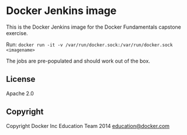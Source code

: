 # Docker Jenkins image

This is the Docker Jenkins image for the Docker Fundamentals capstone
exercise.

Run: `docker run -it -v /var/run/docker.sock:/var/run/docker.sock <imagename>`

The jobs are pre-populated and should work out of the box.

## License

Apache 2.0

## Copyright

Copyright Docker Inc Education Team 2014 <education@docker.com>
